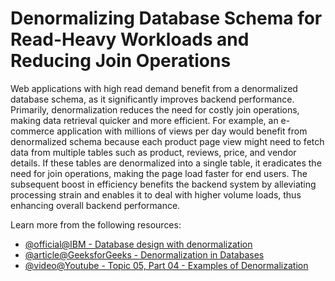 # Denormalizing Database Schema for Read-Heavy Workloads and Reducing Join Operations

Web applications with high read demand benefit from a denormalized database schema, as it significantly improves backend performance. Primarily, denormalization reduces the need for costly join operations, making data retrieval quicker and more efficient. For example, an e-commerce application with millions of views per day would benefit from denormalized schema because each product page view might need to fetch data from multiple tables such as product, reviews, price, and vendor details. If these tables are denormalized into a single table, it eradicates the need for join operations, making the page load faster for end users. The subsequent boost in efficiency benefits the backend system by alleviating processing strain and enables it to deal with higher volume loads, thus enhancing overall backend performance.

Learn more from the following resources:

- [@official@IBM - Database design with denormalization](https://www.ibm.com/docs/en/db2-for-zos/13.0.0?topic=design-database-denormalization)
- [@article@GeeksforGeeks - Denormalization in Databases](https://www.geeksforgeeks.org/dbms/denormalization-in-databases/)
- [@video@Youtube - Topic 05, Part 04 - Examples of Denormalization](https://www.youtube.com/watch?v=O3ZHi2nW7tI)